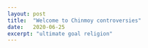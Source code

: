 ```yaml
---
layout: post
title:  "Welcome to Chinmoy controversies"
date:   2020-06-25
excerpt: "ultimate goal religion"
---
```

